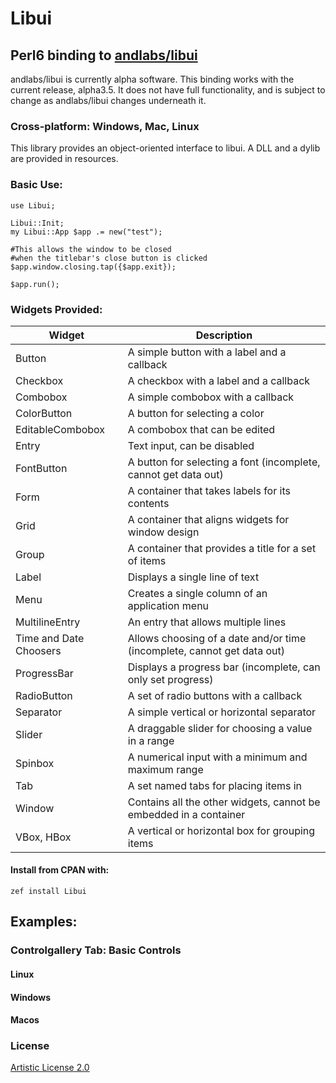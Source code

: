 Libui
=====

Perl6 binding to [andlabs/libui](https://github.com/andlabs/libui)
------------------------------------------------------------------

andlabs/libui is currently alpha software. This binding works with the current release, alpha3.5. It does not have full functionality, and is subject to change as andlabs/libui changes underneath it.

### Cross-platform: Windows, Mac, Linux

This library provides an object-oriented interface to libui. A DLL and a dylib are provided in resources.

### Basic Use:

    use Libui;

    Libui::Init;
    my Libui::App $app .= new("test");

    #This allows the window to be closed 
    #when the titlebar's close button is clicked
    $app.window.closing.tap({$app.exit});

    $app.run();

### Widgets Provided:

<table class="pod-table">
<thead><tr>
<th>Widget</th> <th>Description</th>
</tr></thead>
<tbody>
<tr> <td>Button</td> <td>A simple button with a label and a callback</td> </tr> <tr> <td>Checkbox</td> <td>A checkbox with a label and a callback</td> </tr> <tr> <td>Combobox</td> <td>A simple combobox with a callback</td> </tr> <tr> <td>ColorButton</td> <td>A button for selecting a color</td> </tr> <tr> <td>EditableCombobox</td> <td>A combobox that can be edited</td> </tr> <tr> <td>Entry</td> <td>Text input, can be disabled</td> </tr> <tr> <td>FontButton</td> <td>A button for selecting a font (incomplete, cannot get data out)</td> </tr> <tr> <td>Form</td> <td>A container that takes labels for its contents</td> </tr> <tr> <td>Grid</td> <td>A container that aligns widgets for window design</td> </tr> <tr> <td>Group</td> <td>A container that provides a title for a set of items</td> </tr> <tr> <td>Label</td> <td>Displays a single line of text</td> </tr> <tr> <td>Menu</td> <td>Creates a single column of an application menu</td> </tr> <tr> <td>MultilineEntry</td> <td>An entry that allows multiple lines</td> </tr> <tr> <td>Time and Date Choosers</td> <td>Allows choosing of a date and/or time (incomplete, cannot get data out)</td> </tr> <tr> <td>ProgressBar</td> <td>Displays a progress bar (incomplete, can only set progress)</td> </tr> <tr> <td>RadioButton</td> <td>A set of radio buttons with a callback</td> </tr> <tr> <td>Separator</td> <td>A simple vertical or horizontal separator</td> </tr> <tr> <td>Slider</td> <td>A draggable slider for choosing a value in a range</td> </tr> <tr> <td>Spinbox</td> <td>A numerical input with a minimum and maximum range</td> </tr> <tr> <td>Tab</td> <td>A set named tabs for placing items in</td> </tr> <tr> <td>Window</td> <td>Contains all the other widgets, cannot be embedded in a container</td> </tr> <tr> <td>VBox, HBox</td> <td>A vertical or horizontal box for grouping items</td> </tr>
</tbody>
</table>

#### Install from CPAN with:

`zef install Libui`

Examples:
---------

### Controlgallery Tab: Basic Controls

#### Linux

[](./examples/controlgallery-linux.png)

#### Windows

[](./examples/controlgallery-windows.png)

#### Macos

[](./examples/controlgallery-macos.png)

### License

[Artistic License 2.0](./LICENSE)

